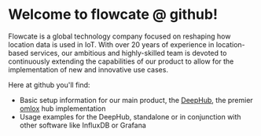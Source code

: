 <h1>Welcome to flowcate @ github!</h1>

Flowcate is a global technology company focused on reshaping how location data is used in IoT. With over 20 years of experience in location-based services, our ambitious and highly-skilled team is devoted to continuously extending the capabilities of our product to allow for the implementation of new and innovative use cases.

Here at github you'll find:
<ul>
<li>Basic setup information for our main product, the <a href="https://www.flowcate.com/deephub" target="_blank">DeepHub</a>, the premier <a href="https://www.omlox.com" target="_blank">omlox</a> hub implementation</li>
<li>Usage examples for the DeepHub, standalone or in conjunction with other software like InfluxDB or Grafana</li>
</ul>
